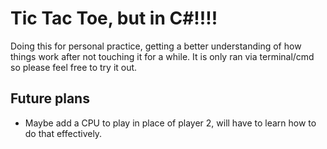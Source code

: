 # Tic Tac Toe, but in C#!!!!

Doing this for personal practice, getting a better understanding of how things work after not touching it for a while. It is only ran via terminal/cmd so please feel free to try it out.

## Future plans

- Maybe add a CPU to play in place of player 2, will have to learn how to do that effectively.